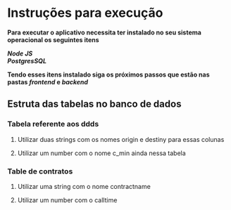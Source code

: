 # Instruções para execução 

**Para executar o aplicativo necessita ter instalado no seu sistema operacional os seguintes itens**

**_Node JS_**
</br>
**_PostgresSQL_**

**Tendo esses itens instalado siga os próximos passos que estão nas pastas _frontend_ e _backend_**

## Estruta das tabelas no banco de dados

 ### Tabela referente aos ddds 
 1. Utilizar duas strings com os nomes origin e destiny para essas colunas

 2. Utilizar um number com o nome c_min ainda nessa tabela
 
 ### Table de contratos
 
 1. Utilizar uma string com o nome contractname

 2. Utilizar um number com o calltime
 
  

